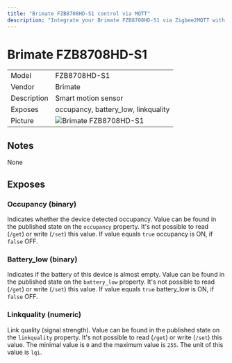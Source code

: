```yaml
---
title: "Brimate FZB8708HD-S1 control via MQTT"
description: "Integrate your Brimate FZB8708HD-S1 via Zigbee2MQTT with whatever smart home infrastructure you are using without the vendors bridge or gateway."
---
```


<!-- !!!! -->
<!-- ATTENTION: This file is auto-generated through docgen! -->
<!-- You can only edit the "## Notes"-Section. -->
<!-- !!!! -->

# Brimate FZB8708HD-S1

|     |     |
|-----|-----|
| Model | FZB8708HD-S1  |
| Vendor  | Brimate  |
| Description | Smart motion sensor |
| Exposes | occupancy, battery_low, linkquality |
| Picture | ![Brimate FZB8708HD-S1](https://psi-4ward.github.io/zigbee2mqtt.io/images/devices/FZB8708HD-S1.jpg) |


## Notes

None



## Exposes

### Occupancy (binary)
Indicates whether the device detected occupancy.
Value can be found in the published state on the `occupancy` property.
It's not possible to read (`/get`) or write (`/set`) this value.
If value equals `true` occupancy is ON, if `false` OFF.

### Battery_low (binary)
Indicates if the battery of this device is almost empty.
Value can be found in the published state on the `battery_low` property.
It's not possible to read (`/get`) or write (`/set`) this value.
If value equals `true` battery_low is ON, if `false` OFF.

### Linkquality (numeric)
Link quality (signal strength).
Value can be found in the published state on the `linkquality` property.
It's not possible to read (`/get`) or write (`/set`) this value.
The minimal value is `0` and the maximum value is `255`.
The unit of this value is `lqi`.


